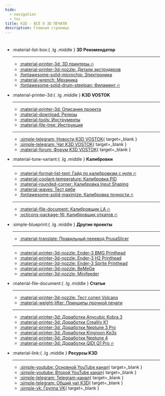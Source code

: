 ```yaml
---
hide:
  - navigation
  - toc
title: K3D - ВСË О 3D ПЕЧАТИ
description: Главная страница
---
```


# 

<div class="grid cards" markdown>

- :material-list-box:{ .lg .middle } __3D Рекомендатор__

    ---

    - [:material-printer-3d: 3D принтеры :fire:](./part-navi/printers.md)
    - [:material-printer-3d-nozzle: Детали экструдеров](./part-navi/extruder.md)
    - [:fontawesome-solid-microchip: Электроника](./part-navi/electronics.md)
    - [:material-wrench: Механика](./part-navi/mechanics.md)
    - [:fontawesome-solid-drum-steelpan: Филамент :fire:](./part-navi/filament.md)

- :material-printer-3d:{ .lg .middle } __K3D VOSTOK__

    ---

    - [:material-printer-3d: Описание проекта](./vostok/index.md)
    - [:material-download: Релизы](./vostok/releases.md)
    - [:material-tools: Инструменты](./vostok/tools.md)
    - [:material-file-tree: Инструкция](./vostok/guide_index.md)

    ---

    - [:simple-telegram: Новости K3D VOSTOK](https://t.me/vostok3dp){ target=_blank }
    - [:simple-telegram: Чат K3D VOSTOK](https://t.me/k3d_vostok){ target=_blank }
    - [:material-forum: Форум K3D VOSTOK](https://forum.k3d.tech){ target=_blank }

- :material-tune-variant:{ .lg .middle } __Калибровки__

    ---

    - [:material-format-list-text: Гайд по калибровкам с нуля :fire:](./calibrations/index.md)
    - [:material-coolant-temperature: Калибровка PID](./calibrations/pid.md)
    - [:material-rounded-corner: Калибровка Input Shaping](./calibrations/manual_is_calibration.md)
    - [:material-waves: Тест ряби](./calibrations/vfa.md)
    - [:fontawesome-solid-maximize: Калибровка точности :fire:](./calibrations/accuracy/index.md)

    ---

    - [:material-file-document: Калибровщик LA :fire:](./calibrations/la/calibrator.md)
    - [:octicons-package-16: Калибровщик откатов :fire:](./calibrations/retractions/calibrator.md)

- :simple-blueprint:{ .lg .middle } __Другие проекты__

    ---

    - [:material-translate: Правильный перевод PrusaSlicer](./projects/ps_translation/index.md)

    ---

    - [:material-printer-3d-nozzle: Ender-3 BMG Printhead](./projects/ebp/index.md)
    - [:material-printer-3d-nozzle: Ender-3 H2 Printhead](./projects/ehp/index.md)
    - [:material-printer-3d-nozzle: Ender-3 Sprite Printhead](./projects/esp/index.md)
    - [:material-printer-3d-nozzle: BeMeGe](./projects/bemege/index.md)
    - [:material-printer-3d-nozzle: Minifeeder](./projects/minifeeder/index.md)

- :material-file-document:{ .lg .middle } __Статьи__

    ---

    - [:material-printer-3d-nozzle: Тест сопел Volcano](./articles/nozzle_test_2024.md)
    - [:material-weight-lifter: Принципы прочной печати](./articles/print_strong.md)
    
    ---

    - [:material-printer-3d: Доработки Anycubic Kobra 3](./printers/kobra3.md)
    - [:material-printer-3d: Доработки Creality K1](./printers/k1.md)
    - [:material-printer-3d: Доработки Neptune 3 Pro](./printers/neptune3pro.md)
    - [:material-printer-3d: Доработки Kingroon Kp3s](./printers/kp3s.md)
    - [:material-printer-3d: Доработки Neptune 4](./printers/neptune4.md)
	- [:material-printer-3d: Доработки QIDI Q1 Pro :fire:](./printers/qidi_q1_pro.md)

- :material-link:{ .lg .middle } __Ресурсы K3D__

    ---

    - [:simple-youtube: Основной YouTube канал](https://www.youtube.com/@SorkinDmitry/videos){ target=_blank }
    - [:simple-youtube: Второй YouTube канал](https://www.youtube.com/@dmitrysorkinlive/videos){ target=_blank }
    - [:simple-telegram: Telegram-канал](https://t.me/dsorkin){ target=_blank }
    - [:simple-telegram: Общий чат K3D](https://t.me/K_3_D){ target=_blank }
    - [:simple-vk: Группа VK](https://vk.com/dmitrysorkin){ target=_blank }

</div>